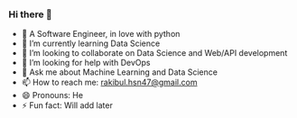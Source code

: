 ### Hi there 👋

<!--
**rakib06/rakib06** is a ✨ _special_ ✨ repository because its `README.md` (this file) appears on your GitHub profile.
-->

- 🔭 A Software Engineer, in love with python 
- 🌱 I’m currently learning Data Science 
- 👯 I’m looking to collaborate on Data Science and Web/API development 
- 🤔 I’m looking for help with DevOps 
- 💬 Ask me about Machine Learning and Data Science 
- 📫 How to reach me: rakibul.hsn47@gmail.com
- 😄 Pronouns: He
- ⚡ Fun fact: Will add later

